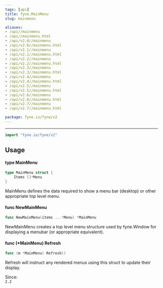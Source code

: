 ```yaml
---
tags: [api]
title: fyne.MainMenu
slug: mainmenu

aliases:
- /api//mainmenu
- /api//mainmenu.html
- /api/v2.0//mainmenu
- /api/v2.0//mainmenu.html
- /api/v2.1//mainmenu
- /api/v2.1//mainmenu.html
- /api/v2.2//mainmenu
- /api/v2.2//mainmenu.html
- /api/v2.3//mainmenu
- /api/v2.3//mainmenu.html
- /api/v2.4//mainmenu
- /api/v2.4//mainmenu.html
- /api/v2.5//mainmenu
- /api/v2.5//mainmenu.html
- /api/v2.6//mainmenu
- /api/v2.6//mainmenu.html
- /api/v2.7//mainmenu
- /api/v2.7//mainmenu.html

package: fyne.io/fyne/v2
---
```



---
```go
import "fyne.io/fyne/v2"
```

## Usage

#### type MainMenu

```go
type MainMenu struct {
	Items []*Menu
}
```

MainMenu defines the data required to show a menu bar (desktop) or other appropriate top level menu.

#### func  NewMainMenu

```go
func NewMainMenu(items ...*Menu) *MainMenu
```
NewMainMenu creates a top level menu structure used by fyne.Window for displaying a menubar (or appropriate equivalent).

#### func (*MainMenu) Refresh

```go
func (m *MainMenu) Refresh()
```
Refresh will instruct any rendered menus using this struct to update their display.


<div class="since">Since: <code>
2.2</code></div>
